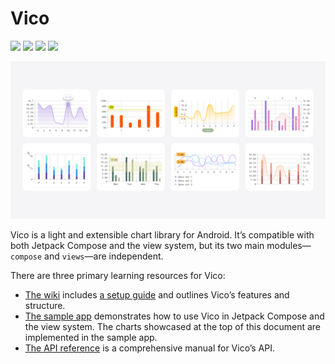 # Vico

![](https://img.shields.io/maven-central/v/com.patrykandpatrick.vico/core)
![](https://img.shields.io/github/actions/workflow/status/patrykandpatrick/vico/build_debug_apk.yml?branch=master)
![](https://www.codefactor.io/repository/github/patrykandpatrick/vico/badge)
![](https://kotlin-version.aws.icerock.dev/kotlin-version?group=com.patrykandpatrick.vico&name=core)

![](cover.png)

Vico is a light and extensible chart library for Android. It’s compatible with both Jetpack Compose and the view system,
but its two main modules—`compose` and `views`—are independent.

There are three primary learning resources for Vico:

- [The wiki](https://patrykandpatrick.com/vico/wiki) includes
  [a setup guide](https://patrykandpatrick.com/vico/wiki/getting-started) and outlines Vico’s features and structure.
- [The sample app](https://github.com/patrykandpatrick/vico/tree/master/sample) demonstrates how to use Vico in Jetpack
  Compose and the view system. The charts showcased at the top of this document are implemented in the sample app.
- [The API reference](https://patrykandpatrick.com/vico/api) is a comprehensive manual for Vico’s API.
